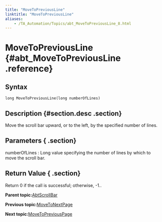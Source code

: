```yaml
--- 
title: "MoveToPreviousLine"
linktitle: "MoveToPreviousLine"
aliases: 
    - /TA_Automation/Topics/abt_MoveToPreviousLine_8.html
---
```

# MoveToPreviousLine {#abt_MoveToPreviousLine .reference}

## Syntax

`long MoveToPreviousLine(long numberOfLines)`

## Description {#section.desc .section}

Move the scroll bar upward, or to the left, by the specified number of lines.

## Parameters { .section}

numberOfLines
:   Long value specifying the number of lines by which to move the scroll bar.

## Return Value { .section}

Return 0 if the call is successful; otherwise, -1..

**Parent topic:**[AbtScrollBar](../../TA_Automation/Topics/abt_AbtScrollBar.html)

**Previous topic:**[MoveToNextPage](../../TA_Automation/Topics/abt_MoveToNextPage_8.html)

**Next topic:**[MoveToPreviousPage](../../TA_Automation/Topics/abt_MoveToPreviousPage_8.html)

